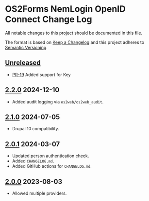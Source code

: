 <!-- markdownlint-disable MD024 -->
# OS2Forms NemLogin OpenID Connect Change Log

All notable changes to this project should be documented in this file.

The format is based on [Keep a Changelog](http://keepachangelog.com/)
and this project adheres to [Semantic Versioning](http://semver.org/).

## [Unreleased]

* [PR-19](https://github.com/itk-dev/os2forms_nemlogin_openid_connect/pull/19)
  Added support for Key

## [2.2.0] 2024-12-10

* Added audit logging via `os2web/os2web_audit`.

## [2.1.0] 2024-07-05

* Drupal 10 compatibility.

## [2.0.1] 2024-03-07

* Updated person authentication check.
* Added `CHANGELOG.md`.
* Added GitHub actions for `CHANGELOG.md`.

## [2.0.0] 2023-08-03

* Allowed multiple providers.

[Unreleased]: https://github.com/itk-dev/os2forms_nemlogin_openid_connect/compare/2.2.0...HEAD
[2.2.0]: https://github.com/itk-dev/os2forms_nemlogin_openid_connect/compare/2.1.0...2.2.0
[2.1.0]: https://github.com/itk-dev/os2forms_nemlogin_openid_connect/compare/2.0.1...2.1.0
[2.0.1]: https://github.com/itk-dev/os2forms_nemlogin_openid_connect/compare/2.0.0...2.0.1
[2.0.0]: https://github.com/itk-dev/os2forms_nemlogin_openid_connect/releases/tag/2.0.0
